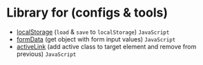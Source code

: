 # Library for (configs & tools)

 - [localStorage](https://github.com/Inpulsgor/library/tree/master/localStorage) (`load` & `save` to `localStorage`) `JavaScript`
 - [formData](https://github.com/Inpulsgor/library/tree/master/formData) (get object with form input values) `JavaScript`
 - [activeLink](https://github.com/Inpulsgor/library/tree/master/activeLink) (add active class to target element and remove from previous) `JavaScript`

